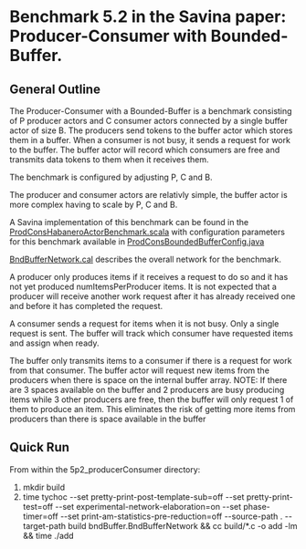 # Benchmark 5.2 in the Savina paper: Producer-Consumer with Bounded-Buffer.

## General Outline

The Producer-Consumer with a Bounded-Buffer is a benchmark consisting of P producer actors and C consumer actors connected by a single buffer actor of size B. The producers send tokens to the buffer actor which stores them in a buffer. When a consumer is not busy, it sends a request for work to the buffer. The buffer actor will record which consumers are free and transmits data tokens to them when it receives them.

The benchmark is configured by adjusting P, C and B.

The producer and consumer actors are relativly simple, the buffer actor is more complex having to scale by P, C and B.

A Savina implementation of this benchmark can be found in the [ProdConsHabaneroActorBenchmark.scala](https://github.com/shamsimam/savina/blob/master/src/main/scala/edu/rice/habanero/benchmarks/bndbuffer/ProdConsHabaneroActorBenchmark.scala) with configuration parameters for this benchmark available in [ProdConsBoundedBufferConfig.java](https://github.com/shamsimam/savina/blob/master/src/main/java/edu/rice/habanero/benchmarks/bndbuffer/ProdConsBoundedBufferConfig.java)

[BndBufferNetwork.cal](./BndBufferNetwork.cal) describes the overall network for the benchmark.

A producer only produces items if it receives a request to do so and it has not yet produced numItemsPerProducer items. It is not expected that a producer will receive another work request after it has already received one and before it has completed the request.

A consumer sends a request for items when it is not busy. Only a single request is sent. The buffer will track which consumer have requested items and assign when ready.

The buffer only transmits items to a consumer if there is a request for work from that consumer. The buffer actor will request new items from the producers when there is space on the internal buffer array. NOTE: If there are 3 spaces available on the buffer and 2 producers are busy producing items while 3 other producers are free, then the buffer will only request 1 of them to produce an item. This eliminates the risk of getting more items from producers than there is space available in the buffer

## Quick Run
From within the 5p2_producerConsumer directory:
1. mkdir build
2. time tychoc  --set pretty-print-post-template-sub=off --set pretty-print-test=off  --set experimental-network-elaboration=on --set phase-timer=off --set print-am-statistics-pre-reduction=off  --source-path . --target-path build bndBuffer.BndBufferNetwork && cc build/*.c -o add -lm && time ./add
